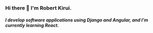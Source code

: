### Hi there 👋 I'm Robert Kirui.
##### I develop software applications using Django and Angular, and I’m currently learning React.
